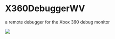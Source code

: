 # X360DebuggerWV 

a remote debugger for the Xbox 360 debug monitor

<img src="https://i.imgur.com/n0LpDr9.png"></img>
